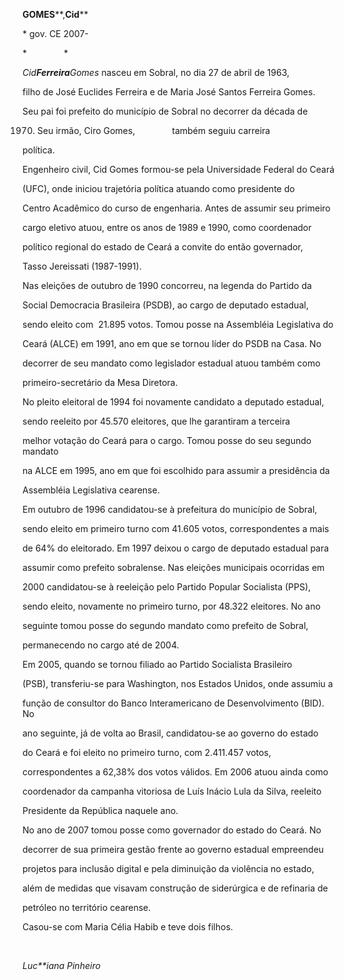 **GOMES****,****Cid******



\* gov. CE 2007-



*               *



*Cid**Ferreira**Gomes* nasceu em Sobral, no dia 27 de abril de 1963,

filho de José Euclides Ferreira e de Maria José Santos Ferreira Gomes.

Seu pai foi prefeito do município de Sobral no decorrer da década de

1970. Seu irmão, Ciro Gomes,               também seguiu carreira

política.



Engenheiro civil, Cid Gomes formou-se pela Universidade Federal do Ceará

(UFC), onde iniciou trajetória política atuando como presidente do

Centro Acadêmico do curso de engenharia. Antes de assumir seu primeiro

cargo eletivo atuou, entre os anos de 1989 e 1990, como coordenador

político regional do estado de Ceará a convite do então governador,

Tasso Jereissati (1987-1991).



Nas eleições de outubro de 1990 concorreu, na legenda do Partido da

Social Democracia Brasileira (PSDB), ao cargo de deputado estadual,

sendo eleito com  21.895 votos. Tomou posse na Assembléia Legislativa do

Ceará (ALCE) em 1991, ano em que se tornou líder do PSDB na Casa. No

decorrer de seu mandato como legislador estadual atuou também como

primeiro-secretário da Mesa Diretora.



No pleito eleitoral de 1994 foi novamente candidato a deputado estadual,

sendo reeleito por 45.570 eleitores, que lhe garantiram a terceira

melhor votação do Ceará para o cargo. Tomou posse do seu segundo mandato

na ALCE em 1995, ano em que foi escolhido para assumir a presidência da

Assembléia Legislativa cearense.



Em outubro de 1996 candidatou-se à prefeitura do município de Sobral,

sendo eleito em primeiro turno com 41.605 votos, correspondentes a mais

de 64% do eleitorado. Em 1997 deixou o cargo de deputado estadual para

assumir como prefeito sobralense. Nas eleições municipais ocorridas em

2000 candidatou-se à reeleição pelo Partido Popular Socialista (PPS),

sendo eleito, novamente no primeiro turno, por 48.322 eleitores. No ano

seguinte tomou posse do segundo mandato como prefeito de Sobral,

permanecendo no cargo até de 2004.



Em 2005, quando se tornou filiado ao Partido Socialista Brasileiro

(PSB), transferiu-se para Washington, nos Estados Unidos, onde assumiu a

função de consultor do Banco Interamericano de Desenvolvimento (BID). No

ano seguinte, já de volta ao Brasil, candidatou-se ao governo do estado

do Ceará e foi eleito no primeiro turno, com 2.411.457 votos,

correspondentes a 62,38% dos votos válidos. Em 2006 atuou ainda como

coordenador da campanha vitoriosa de Luís Inácio Lula da Silva, reeleito

Presidente da República naquele ano.



No ano de 2007 tomou posse como governador do estado do Ceará. No

decorrer de sua primeira gestão frente ao governo estadual empreendeu

projetos para inclusão digital e pela diminuição da violência no estado,

além de medidas que visavam construção de siderúrgica e de refinaria de

petróleo no território cearense.



Casou-se com Maria Célia Habib e teve dois filhos.



 



*Luc**iana Pinheiro*



